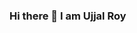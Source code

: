 ### Hi there 👋 I am Ujjal Roy

<!--
**UjjalRoy22/UjjalRoy22** is a ✨ _special_ ✨ repository because its `README.md` (this file) appears on your GitHub profile.

Here are some ideas to get you started:

- 🔭 I’m currently working on Blockchain, AI, ML,IoT.
- 🌱 I’m currently learning new things exploring new ideas
-->
